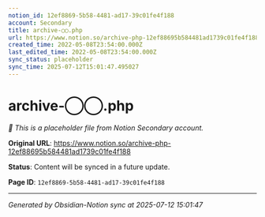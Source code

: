 ```yaml
---
notion_id: 12ef8869-5b58-4481-ad17-39c01fe4f188
account: Secondary
title: archive-◯◯.php
url: https://www.notion.so/archive-php-12ef88695b584481ad1739c01fe4f188
created_time: 2022-05-08T23:54:00.000Z
last_edited_time: 2022-05-08T23:54:00.000Z
sync_status: placeholder
sync_time: 2025-07-12T15:01:47.495027
---
```


# archive-◯◯.php

*🔄 This is a placeholder file from Notion Secondary account.*

**Original URL**: https://www.notion.so/archive-php-12ef88695b584481ad1739c01fe4f188

**Status**: Content will be synced in a future update.

**Page ID**: `12ef8869-5b58-4481-ad17-39c01fe4f188`

---

*Generated by Obsidian-Notion sync at 2025-07-12 15:01:47*
